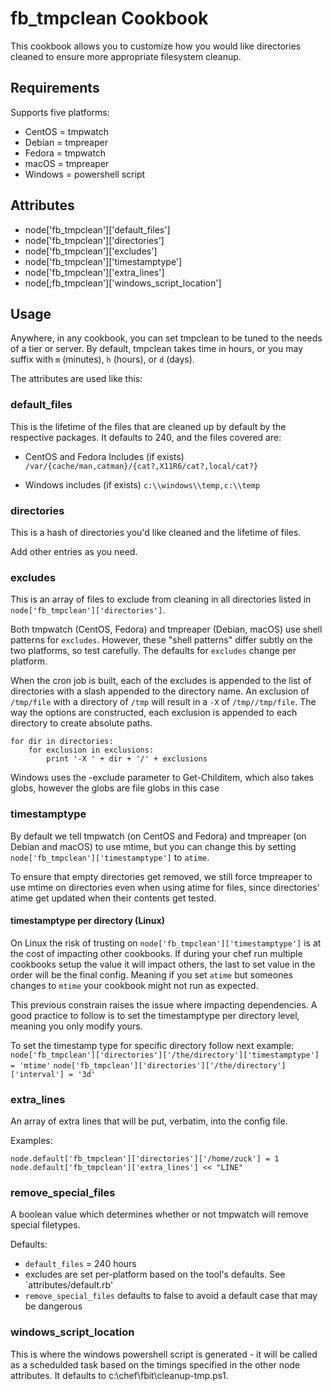 fb_tmpclean Cookbook
====================
This cookbook allows you to customize how you would like directories cleaned
to ensure more appropriate filesystem cleanup.

Requirements
------------
Supports five platforms:
* CentOS  = tmpwatch
* Debian  = tmpreaper
* Fedora  = tmpwatch
* macOS   = tmpreaper
* Windows = powershell script

Attributes
----------
* node['fb_tmpclean']['default_files']
* node['fb_tmpclean']['directories']
* node['fb_tmpclean']['excludes']
* node['fb_tmpclean']['timestamptype']
* node['fb_tmpclean']['extra_lines']
* node[;fb_tmpclean']['windows_script_location']

Usage
-----
Anywhere, in any cookbook, you can set tmpclean to be tuned to the needs of a
tier or server. By default, tmpclean takes time in hours, or you may suffix
with `m` (minutes), `h` (hours), or `d` (days).

The attributes are used like this:

### default_files

This is the lifetime of the files that are cleaned up by default by
the respective packages. It defaults to 240, and the files covered are:

* CentOS and Fedora Includes (if exists)
  `/var/{cache/man,catman}/{cat?,X11R6/cat?,local/cat?}`

* Windows includes (if exists)
  `c:\\windows\\temp,c:\\temp`

### directories

This is a hash of directories you'd like cleaned and the lifetime of files.

Add other entries as you need.

### excludes

This is an array of files to exclude from cleaning in all directories listed in
`node['fb_tmpclean']['directories']`.

Both tmpwatch (CentOS, Fedora) and tmpreaper (Debian, macOS) use shell patterns
for `excludes`. However, these "shell patterns" differ subtly on the two
platforms, so test carefully. The defaults for `excludes` change per platform.

When the cron job is built, each of the excludes is appended to the list of
directories with a slash appended to the directory name. An exclusion of
`/tmp/file` with a directory of `/tmp` will result in a `-X` of
`/tmp//tmp/file`. The way the options are constructed, each exclusion is
appended to each directory to create absolute paths.

```
for dir in directories:
    for exclusion in exclusions:
        print '-X ' + dir + '/' + exclusions
```

Windows uses the -exclude parameter to Get-Childitem, which also takes globs, however
the globs are file globs in this case

### timestamptype

By default we tell tmpwatch (on CentOS and Fedora) and tmpreaper (on Debian and
macOS) to use mtime, but you can change this by setting
`node['fb_tmpclean']['timestamptype']` to `atime`.

To ensure that empty directories get removed, we still force tmpreaper to use
mtime on directories even when using atime for files, since directories' atime
get updated when their contents get tested.

#### timestamptype per directory (Linux)

On Linux the risk of trusting on `node['fb_tmpclean']['timestamptype']` is at
the cost of impacting other cookbooks. If during your chef run multiple
cookbooks setup the value it will impact others, the last to set value in the
order will be the final config. Meaning if you set `atime` but someones changes
to `mtime` your cookbook might not run as expected.

This previous constrain raises the issue where impacting dependencies. A good
practice to follow is to set the timestamptype per directory level, meaning you
only modify yours.

To set the timestamp type for specific directory follow next example:
`node['fb_tmpclean']['directories']['/the/directory']['timestamptype'] = 'mtime'`
`node['fb_tmpclean']['directories']['/the/directory']['interval'] = '3d'`

### extra_lines

An array of extra lines that will be put, verbatim, into the config file.

Examples:

```
node.default['fb_tmpclean']['directories']['/home/zuck'] = 1
node.default['fb_tmpclean']['extra_lines'] << "LINE"
```

### remove_special_files

A boolean value which determines whether or not tmpwatch will remove special
filetypes.

Defaults:

* `default_files` = 240 hours
* excludes are set per-platform based on the tool's defaults. See
  `attributes/default.rb'
* `remove_special_files` defaults to false to avoid a default case that may be
  dangerous

### windows_script_location

This is where the windows powershell script is generated - it will be called as a
schedulded task based on the timings specified in the other node attributes.  It
defaults to c:\chef\fbit\cleanup-tmp.ps1.
